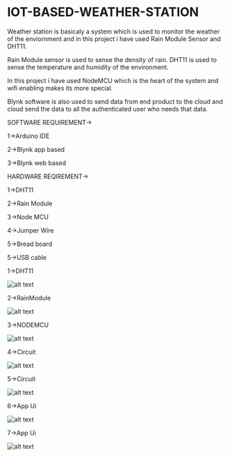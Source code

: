 # IOT-BASED-WEATHER-STATION
Weather station is basicaly a system which is used to monitor the weather of the enviornment and in this project i have used Rain Module Sensor and DHT11.

Rain Module sensor is used to sense the density of rain. DHT11 is used to sense the temperature and humidity of the environment.

In this project i have used NodeMCU which is the heart of the system and wifi enabling makes its more special.

Blynk software is also used to send data from end product to the cloud and cloud send the data to all the authenticated user who needs that data.

SOFTWARE REQUIREMENT->

1->Arduino IDE

2->Blynk app based

3->Blynk web based

HARDWARE REQIREMENT->

1->DHT11

2->Rain Module 

3->Node MCU

4->Jumper Wire

5->Bread board

5->USB cable

1->DHT11

![alt text](https://github.com/abhishekjaiswal3158/IOT-BASED-WEATHER-STATION/blob/main/DHT11.jpeg?raw=true)

2->RainModule

![alt text](https://github.com/abhishekjaiswal3158/IOT-BASED-WEATHER-STATION/blob/main/RainModule.jpeg?raw=true)

3->NODEMCU

![alt text](https://github.com/abhishekjaiswal3158/IOT-BASED-WEATHER-STATION/blob/main/NODEMCU.jpeg?raw=true)

4->Circuit

![alt text](https://github.com/abhishekjaiswal3158/IOT-BASED-WEATHER-STATION/blob/main/Circuit1.jpeg?raw=true)

5->Circuit 

![alt text](https://github.com/abhishekjaiswal3158/IOT-BASED-WEATHER-STATION/blob/main/Circuit2.jpeg?raw=true)

6->App Ui

![alt text](https://github.com/abhishekjaiswal3158/IOT-BASED-WEATHER-STATION/blob/main/APPUI.jpeg?raw=true)

7->App Ui

![alt text](https://github.com/abhishekjaiswal3158/IOT-BASED-WEATHER-STATION/blob/main/APPUI1.jpeg?raw=true)

